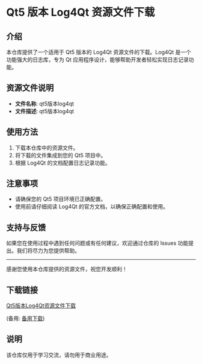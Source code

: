 # Qt5 版本 Log4Qt 资源文件下载

## 介绍

本仓库提供了一个适用于 Qt5 版本的 Log4Qt 资源文件的下载。Log4Qt 是一个功能强大的日志库，专为 Qt 应用程序设计，能够帮助开发者轻松实现日志记录功能。

## 资源文件说明

- **文件名称**: qt5版本log4qt
- **文件描述**: qt5版本log4qt

## 使用方法

1. 下载本仓库中的资源文件。
2. 将下载的文件集成到您的 Qt5 项目中。
3. 根据 Log4Qt 的文档配置日志记录功能。

## 注意事项

- 请确保您的 Qt5 项目环境已正确配置。
- 使用前请仔细阅读 Log4Qt 的官方文档，以确保正确配置和使用。

## 支持与反馈

如果您在使用过程中遇到任何问题或有任何建议，欢迎通过仓库的 Issues 功能提出。我们将尽力为您提供帮助。

---

感谢您使用本仓库提供的资源文件，祝您开发顺利！

## 下载链接
[Qt5版本Log4Qt资源文件下载](https://pan.quark.cn/s/a0896909de7d) 

(备用: [备用下载](https://pan.baidu.com/s/1Yotoo4iHkab714nFLRX_fQ?pwd=u6g1))

## 说明

该仓库仅用于学习交流，请勿用于商业用途。
